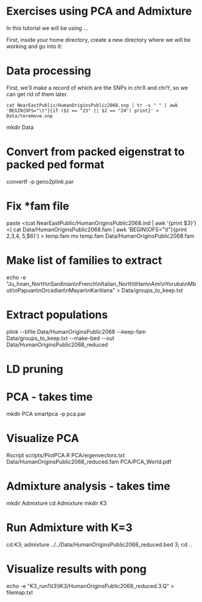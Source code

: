 Exercises using PCA and Admixture
===============

In this tutorial we will be using ...

First, inside your home directory, create a new directory where we will be working and go into it:


# Data processing

First, we'll make a record of which are the SNPs in chrX and chrY, so we can get rid of them later.

```
cat NearEastPublic/HumanOriginsPublic2068.snp | tr -s " " | awk 'BEGIN{OFS="\t"}{if ($2 == "23" || $2 == "24") print}' > Data/toremove.snp
```

mkdir Data


# Convert from packed eigenstrat to packed ped format
convertf -p geno2plink.par
# Fix *fam file
paste <(cat NearEastPublic/HumanOriginsPublic2068.ind | awk '{print $3}') <( cat Data/HumanOriginsPublic2068.fam | awk 'BEGIN{OFS="\t"}{print $2,$3,$4,$
5,$6}') > temp.fam
mv temp.fam Data/HumanOriginsPublic2068.fam
# Make list of families to extract
echo -e "Ju_hoan_North\nSardinian\nFrench\nItalian_North\tHan\nAmi\nYoruba\nMbuti\nPapuan\nOrcadian\nMayan\nKaritiana" > Data/groups_to_keep.txt
# Extract populations
plink --bfile Data/HumanOriginsPublic2068 --keep-fam Data/groups_to_keep.txt --make-bed --out Data/HumanOriginsPublic2068_reduced

# LD pruning


# PCA - takes time
mkdir PCA
smartpca -p pca.par
# Visualize PCA
Rscript scripts/PlotPCA.R PCA/eigenvectors.txt Data/HumanOriginsPublic2068_reduced.fam PCA/PCA_World.pdf


# Admixture analysis - takes time
mkdir Admixture
cd Admixture
mkdir K3
# Run Admixture with K=3
cd K3; admixture ../../Data/HumanOriginsPublic2068_reduced.bed 3; cd ..

# Visualize results with pong
echo -e "K3_run1\t3\tK3/HumanOriginsPublic2068_reduced.3.Q" > filemap.txt
